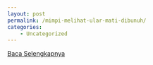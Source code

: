 ```yaml
---
layout: post
permalink: /mimpi-melihat-ular-mati-dibunuh/
categories:
    - Uncategorized
---
```


[Baca Selengkapnya](/06)